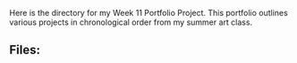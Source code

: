 Here is the directory for my Week 11 Portfolio Project. This portfolio outlines various projects in chronological order from my summer art class.

Files:
-
